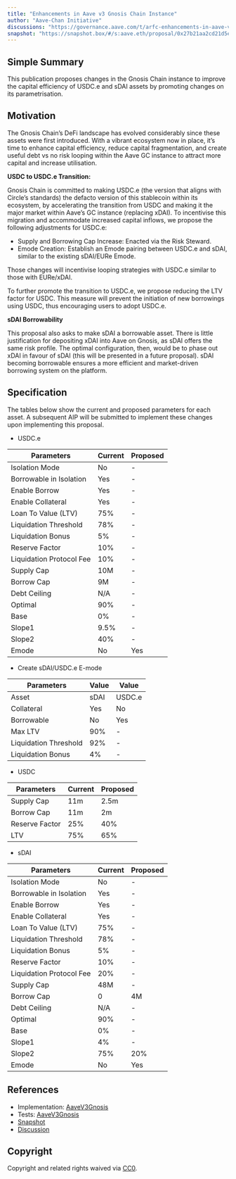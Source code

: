 ```yaml
---
title: "Enhancements in Aave v3 Gnosis Chain Instance"
author: "Aave-Chan Initiative"
discussions: "https://governance.aave.com/t/arfc-enhancements-in-aave-v3-gnosis-chain-instance/21214"
snapshot: "https://snapshot.box/#/s:aave.eth/proposal/0x27b21aa2cd21d5e94eb9b9e0232fe875ad45719588ada4b059f67a8834d7408e"
---
```


## Simple Summary

This publication proposes changes in the Gnosis Chain instance to improve the capital efficiency of USDC.e and sDAI assets by promoting changes on its parametrisation.

## Motivation

The Gnosis Chain’s DeFi landscape has evolved considerably since these assets were first introduced. With a vibrant ecosystem now in place, it’s time to enhance capital efficiency, reduce capital fragmentation, and create useful debt vs no risk looping within the Aave GC instance to attract more capital and increase utilisation.

**USDC to USDC.e Transition:**

Gnosis Chain is committed to making USDC.e (the version that aligns with Circle’s standards) the defacto version of this stablecoin within its ecosystem, by accelerating the transition from USDC and making it the major market within Aave’s GC instance (replacing xDAI). To incentivise this migration and accommodate increased capital inflows, we propose the following adjustments for USDC.e:

- Supply and Borrowing Cap Increase: Enacted via the Risk Steward.
- Emode Creation: Establish an Emode pairing between USDC.e and sDAI, similar to the existing sDAI/EURe Emode.

Those changes will incentivise looping strategies with USDC.e similar to those with EURe/xDAI.

To further promote the transition to USDC.e, we propose reducing the LTV factor for USDC. This measure will prevent the initiation of new borrowings using USDC, thus encouraging users to adopt USDC.e.

**sDAI Borrowability**

This proposal also asks to make sDAI a borrowable asset. There is little justification for depositing xDAI into Aave on Gnosis, as sDAI offers the same risk profile. The optimal configuration, then, would be to phase out xDAI in favour of sDAI (this will be presented in a future proposal). sDAI becoming borrowable ensures a more efficient and market-driven borrowing system on the platform.

## Specification

The tables below show the current and proposed parameters for each asset. A subsequent AIP will be submitted to implement these changes upon implementing this proposal.

- USDC.e

| Parameters               | Current | Proposed |
| ------------------------ | ------- | -------- |
| Isolation Mode           | No      | -        |
| Borrowable in Isolation  | Yes     | -        |
| Enable Borrow            | Yes     | -        |
| Enable Collateral        | Yes     | -        |
| Loan To Value (LTV)      | 75%     | -        |
| Liquidation Threshold    | 78%     | -        |
| Liquidation Bonus        | 5%      | -        |
| Reserve Factor           | 10%     | -        |
| Liquidation Protocol Fee | 10%     | -        |
| Supply Cap               | 10M     | -        |
| Borrow Cap               | 9M      | -        |
| Debt Ceiling             | N/A     | -        |
| Optimal                  | 90%     | -        |
| Base                     | 0%      | -        |
| Slope1                   | 9.5%    | -        |
| Slope2                   | 40%     | -        |
| Emode                    | No      | Yes      |

- Create sDAI/USDC.e E-mode

| Parameters            | Value | Value  |
| --------------------- | ----- | ------ |
| Asset                 | sDAI  | USDC.e |
| Collateral            | Yes   | No     |
| Borrowable            | No    | Yes    |
| Max LTV               | 90%   | -      |
| Liquidation Threshold | 92%   | -      |
| Liquidation Bonus     | 4%    | -      |

- USDC

| Parameters     | Current | Proposed |
| -------------- | ------- | -------- |
| Supply Cap     | 11m     | 2.5m     |
| Borrow Cap     | 11m     | 2m       |
| Reserve Factor | 25%     | 40%      |
| LTV            | 75%     | 65%      |

- sDAI

| Parameters               | Current | Proposed |
| ------------------------ | ------- | -------- |
| Isolation Mode           | No      | -        |
| Borrowable in Isolation  | Yes     | -        |
| Enable Borrow            | Yes     | -        |
| Enable Collateral        | Yes     | -        |
| Loan To Value (LTV)      | 75%     | -        |
| Liquidation Threshold    | 78%     | -        |
| Liquidation Bonus        | 5%      | -        |
| Reserve Factor           | 10%     | -        |
| Liquidation Protocol Fee | 20%     | -        |
| Supply Cap               | 48M     | -        |
| Borrow Cap               | 0       | 4M       |
| Debt Ceiling             | N/A     | -        |
| Optimal                  | 90%     | -        |
| Base                     | 0%      | -        |
| Slope1                   | 4%      | -        |
| Slope2                   | 75%     | 20%      |
| Emode                    | No      | Yes      |

## References

- Implementation: [AaveV3Gnosis](https://github.com/bgd-labs/aave-proposals-v3/blob/main/src/20250311_AaveV3Gnosis_EnhancementsInAaveV3GnosisChainInstance/AaveV3Gnosis_EnhancementsInAaveV3GnosisChainInstance_20250311.sol)
- Tests: [AaveV3Gnosis](https://github.com/bgd-labs/aave-proposals-v3/blob/main/src/20250311_AaveV3Gnosis_EnhancementsInAaveV3GnosisChainInstance/AaveV3Gnosis_EnhancementsInAaveV3GnosisChainInstance_20250311.t.sol)
- [Snapshot](https://snapshot.box/#/s:aave.eth/proposal/0x27b21aa2cd21d5e94eb9b9e0232fe875ad45719588ada4b059f67a8834d7408e)
- [Discussion](https://governance.aave.com/t/arfc-enhancements-in-aave-v3-gnosis-chain-instance/21214)

## Copyright

Copyright and related rights waived via [CC0](https://creativecommons.org/publicdomain/zero/1.0/).
